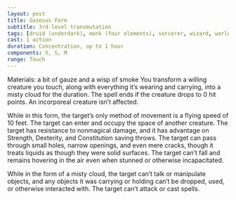 ```yaml
---
layout: post
title: Gaseous Form
subtitle: 3rd-level transmutation
tags: [druid (underdark), monk (four elements), sorcerer, wizard, warlock, level3, transmutation]
cast: 1 action
duration: Concentration, up to 1 hour
components: V, S, M
range: Touch
---
```

Materials: a bit of gauze and a wisp of smoke
You transform a willing creature you touch, along with everything it’s wearing and carrying, into a misty cloud for the duration. The spell ends if the creature drops to 0 hit points. An incorporeal creature isn’t affected.

While in this form, the target’s only method of movement is a flying speed of 10 feet. The target can enter and occupy the space of another creature. The target has resistance to nonmagical damage, and it has advantage on Strength, Dexterity, and Constitution saving throws. The target can pass through small holes, narrow openings, and even mere cracks, though it treats liquids as though they were solid surfaces. The target can’t fall and remains hovering in the air even when stunned or otherwise incapacitated.

While in the form of a misty cloud, the target can’t talk or manipulate objects, and any objects it was carrying or holding can’t be dropped, used, or otherwise interacted with. The target can’t attack or cast spells.